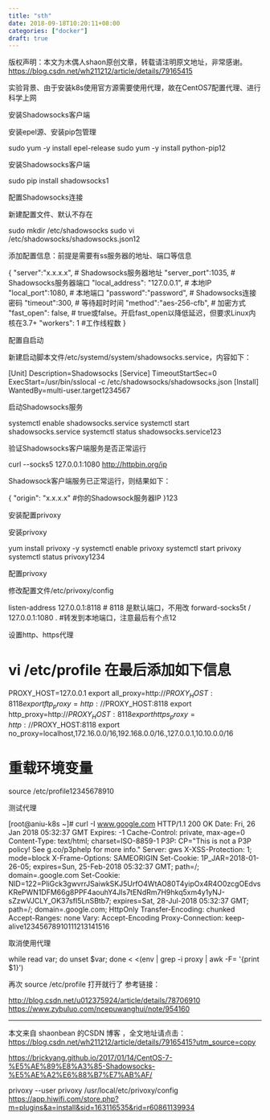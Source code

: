 ```yaml
---
title: "sth"
date: 2018-09-18T10:20:11+08:00
categories: ["docker"]
draft: true
---
```


版权声明：本文为木偶人shaon原创文章，转载请注明原文地址，非常感谢。                 https://blog.csdn.net/wh211212/article/details/79165415             
                                            
                            
                            
                            
  实验背景、由于安装k8s使用官方源需要使用代理，故在CentOS7配置代理、进行科学上网




安装Shadowsocks客户端


安装epel源、安装pip包管理




sudo yum -y install epel-release
sudo yum -y install python-pip12


安装Shadowsocks客户端




sudo pip install shadowsocks1



配置Shadowsocks连接


新建配置文件、默认不存在




sudo mkdir /etc/shadowsocks
sudo vi /etc/shadowsocks/shadowsocks.json12


添加配置信息：前提是需要有ss服务器的地址、端口等信息




{
    "server":"x.x.x.x",  # Shadowsocks服务器地址
    "server_port":1035,  # Shadowsocks服务器端口
    "local_address": "127.0.0.1", # 本地IP
    "local_port":1080,  # 本地端口
    "password":"password", # Shadowsocks连接密码
    "timeout":300,  # 等待超时时间
    "method":"aes-256-cfb",  # 加密方式
    "fast_open": false,  # true或false。开启fast_open以降低延迟，但要求Linux内核在3.7+
    "workers": 1  #工作线程数 
}


配置自启动 



  新建启动脚本文件/etc/systemd/system/shadowsocks.service，内容如下：
  
  


[Unit]
Description=Shadowsocks
[Service]
TimeoutStartSec=0
ExecStart=/usr/bin/sslocal -c /etc/shadowsocks/shadowsocks.json
[Install]
WantedBy=multi-user.target1234567



启动Shadowsocks服务




systemctl enable shadowsocks.service
systemctl start shadowsocks.service
systemctl status shadowsocks.service123


验证Shadowsocks客户端服务是否正常运行




curl --socks5 127.0.0.1:1080 http://httpbin.org/ip


Shadowsock客户端服务已正常运行，则结果如下：




{
  "origin": "x.x.x.x"       #你的Shadowsock服务器IP
}123



安装配置privoxy


安装privoxy




yum install privoxy -y
systemctl enable privoxy
systemctl start privoxy
systemctl status privoxy1234


配置privoxy



  修改配置文件/etc/privoxy/config




listen-address 127.0.0.1:8118 # 8118 是默认端口，不用改
forward-socks5t / 127.0.0.1:1080 . #转发到本地端口，注意最后有个点12


设置http、https代理




# vi /etc/profile 在最后添加如下信息
PROXY_HOST=127.0.0.1
export all_proxy=http://$PROXY_HOST:8118
export ftp_proxy=http://$PROXY_HOST:8118
export http_proxy=http://$PROXY_HOST:8118
export https_proxy=http://$PROXY_HOST:8118
export no_proxy=localhost,172.16.0.0/16,192.168.0.0/16.,127.0.0.1,10.10.0.0/16

# 重载环境变量
source /etc/profile12345678910


测试代理




[root@aniu-k8s ~]# curl -I www.google.com 
HTTP/1.1 200 OK
Date: Fri, 26 Jan 2018 05:32:37 GMT
Expires: -1
Cache-Control: private, max-age=0
Content-Type: text/html; charset=ISO-8859-1
P3P: CP="This is not a P3P policy! See g.co/p3phelp for more info."
Server: gws
X-XSS-Protection: 1; mode=block
X-Frame-Options: SAMEORIGIN
Set-Cookie: 1P_JAR=2018-01-26-05; expires=Sun, 25-Feb-2018 05:32:37 GMT; path=/; domain=.google.com
Set-Cookie: NID=122=PIiGck3gwvrrJSaiwkSKJ5UrfO4WtAO80T4yipOx4R4O0zcgOEdvsKRePWN1DFM66g8PPF4aouhY4JIs7tENdRm7H9hkq5xm4y1yNJ-sZzwVJCLY_OK37sfI5LnSBtb7; expires=Sat, 28-Jul-2018 05:32:37 GMT; path=/; domain=.google.com; HttpOnly
Transfer-Encoding: chunked
Accept-Ranges: none
Vary: Accept-Encoding
Proxy-Connection: keep-alive12345678910111213141516


取消使用代理




while read var; do unset $var; done < <(env | grep -i proxy | awk -F= '{print $1}')


再次 source /etc/profile 打开就行了
参考链接：


http://blog.csdn.net/u012375924/article/details/78706910
https://www.zybuluo.com/ncepuwanghui/note/954160

---------------------

本文来自 shaonbean 的CSDN 博客 ，全文地址请点击：https://blog.csdn.net/wh211212/article/details/79165415?utm_source=copy



https://brickyang.github.io/2017/01/14/CentOS-7-%E5%AE%89%E8%A3%85-Shadowsocks-%E5%AE%A2%E6%88%B7%E7%AB%AF/



privoxy --user privoxy /usr/local/etc/privoxy/config
https://app.hiwifi.com/store.php?m=plugins&a=install&sid=163116535&rid=r60861139934